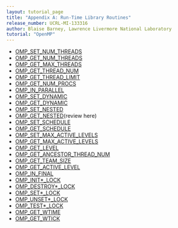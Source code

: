 ```yaml
---
layout: tutorial_page
title: "Appendix A: Run-Time Library Routines"
release_number: UCRL-MI-133316
author: Blaise Barney, Lawrence Livermore National Laboratory
tutorial: "OpenMP"
---
```


* [OMP_SET_NUM_THREADS](omp_set_num_threads.md)
* [OMP_GET_NUM_THREADS](omp_get_num_threads.md)
* [OMP_GET_MAX_THREADS](omp_get_max_threads.md)
* [OMP_GET_THREAD_NUM](omp_get_thread_num.md)
* [OMP_GET_THREAD_LIMIT](omp_get_thread_limit.md)
* [OMP_GET_NUM_PROCS](omp_get_num_procs.md)
* [OMP_IN_PARALLEL](omp_in_parallel.md)
* [OMP_SET_DYNAMIC](omp_set_dynamic.md)
* [OMP_GET_DYNAMIC](omp_get_dynamic.md)
* [OMP_SET_NESTED](omp_set_nested.md) 
* [OMP_GET_NESTED](omp_get_nested.md)(review here)
* [OMP_SET_SCHEDULE](omp_set_schedule.md)
* [OMP_GET_SCHEDULE](omp_get_schedule.md)
* [OMP_SET_MAX_ACTIVE_LEVELS](omp_set_max_active_levels.md)
* [OMP_GET_MAX_ACTIVE_LEVELS](omp_get_max_active_levels.md)
* [OMP_GET_LEVEL](omp_get_level.md)
* [OMP_GET_ANCESTOR_THREAD_NUM]()
* [OMP_GET_TEAM_SIZE]()
* [OMP_GET_ACTIVE_LEVEL]()
* [OMP_IN_FINAL]()
* [OMP_INIT*_LOCK ]()
* [OMP_DESTROY*_LOCK]()
* [OMP_SET*_LOCK]()
* [OMP_UNSET*_LOCK]()
* [OMP_TEST*_LOCK]()
* [OMP_GET_WTIME]()
* [OMP_GET_WTICK]()
